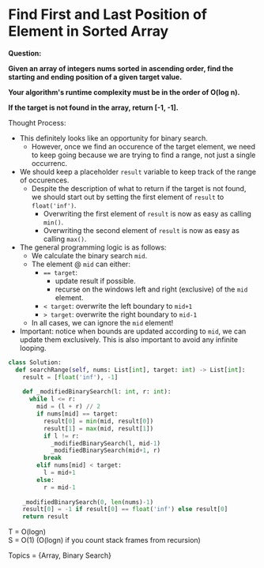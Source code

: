 # Find First and Last Position of Element in Sorted Array

<b>Question:</b>

<b>Given an array of integers nums sorted in ascending order, find the starting and ending position of a given target value.</b>   

<b>Your algorithm's runtime complexity must be in the order of O(log n).</b>   

<b>If the target is not found in the array, return [-1, -1].</b>

Thought Process:
* This definitely looks like an opportunity for binary search.
  * However, once we find an occurence of the target element, we need to keep going because we are trying to find a range, not just a single occurrenc.
* We should keep a placeholder `result` variable to keep track of the range of occurences.
  * Despite the description of what to return if the target is not found, we should start out by setting the first element of `result` to `float('inf')`.
    * Overwriting the first element of `result` is now as easy as calling `min()`.
    * Overwriting the second element of `result` is now as easy as calling `max()`.
* The general programming logic is as follows:
  * We calculate the binary search `mid`.
  * The element @ `mid` can either:
    * `== target`:
      * update result if possible.
      * recurse on the windows left and right (exclusive) of the `mid` element.
    * `< target`: overwrite the left boundary to `mid+1`
    * `> target`: overwrite the right boundary to `mid-1`
  * In all cases, we can ignore the `mid` element!
* Important: notice when bounds are updated according to `mid`, we can update them exclusively. This is also important to avoid any infinite looping.


```python
class Solution:
  def searchRange(self, nums: List[int], target: int) -> List[int]:
    result = [float('inf'), -1]
    
    def _modifiedBinarySearch(l: int, r: int):
      while l <= r:
        mid = (l + r) // 2
        if nums[mid] == target:
          result[0] = min(mid, result[0])
          result[1] = max(mid, result[1])
          if l != r:
            _modifiedBinarySearch(l, mid-1)
            _modifiedBinarySearch(mid+1, r)
          break
        elif nums[mid] < target:
          l = mid+1
        else:
          r = mid-1
      
    _modifiedBinarySearch(0, len(nums)-1)
    result[0] = -1 if result[0] == float('inf') else result[0]
    return result
```
   
T = O(logn)  
S = O(1) (O(logn) if you count stack frames from recursion)   
  
Topics = {Array, Binary Search} 
